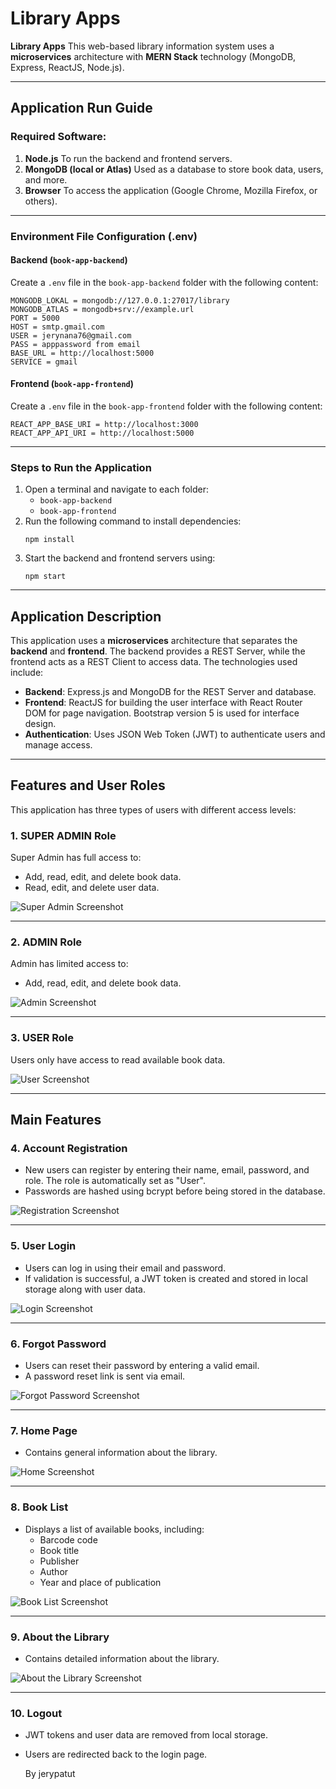 # Library Apps

**Library Apps**
This web-based library information system uses a **microservices** architecture with **MERN Stack** technology (MongoDB, Express, ReactJS, Node.js).

---

## **Application Run Guide**

### **Required Software:**

1. **Node.js**
   To run the backend and frontend servers.
2. **MongoDB (local or Atlas)**
   Used as a database to store book data, users, and more.
3. **Browser**
   To access the application (Google Chrome, Mozilla Firefox, or others).

---

### **Environment File Configuration (.env)**

#### **Backend (`book-app-backend`)**

Create a `.env` file in the `book-app-backend` folder with the following content:

```
MONGODB_LOKAL = mongodb://127.0.0.1:27017/library
MONGODB_ATLAS = mongodb+srv://example.url
PORT = 5000
HOST = smtp.gmail.com
USER = jerynana76@gmail.com
PASS = apppassword from email
BASE_URL = http://localhost:5000
SERVICE = gmail
```

#### **Frontend (`book-app-frontend`)**

Create a `.env` file in the `book-app-frontend` folder with the following content:

```
REACT_APP_BASE_URI = http://localhost:3000
REACT_APP_API_URI = http://localhost:5000
```

---

### **Steps to Run the Application**

1. Open a terminal and navigate to each folder:
   - `book-app-backend`
   - `book-app-frontend`
2. Run the following command to install dependencies:
   ```
   npm install
   ```
3. Start the backend and frontend servers using:
   ```
   npm start
   ```

---

## **Application Description**

This application uses a **microservices** architecture that separates the **backend** and **frontend**. The backend provides a REST Server, while the frontend acts as a REST Client to access data. The technologies used include:

- **Backend**: Express.js and MongoDB for the REST Server and database.
- **Frontend**: ReactJS for building the user interface with React Router DOM for page navigation. Bootstrap version 5 is used for interface design.
- **Authentication**: Uses JSON Web Token (JWT) to authenticate users and manage access.

---

## **Features and User Roles**

This application has three types of users with different access levels:

### **1. SUPER ADMIN Role**

Super Admin has full access to:

- Add, read, edit, and delete book data.
- Read, edit, and delete user data.

![Super Admin Screenshot](/screensut/ROLEUSERS.png)

---

### **2. ADMIN Role**

Admin has limited access to:

- Add, read, edit, and delete book data.

![Admin Screenshot](/screensut/roledua.png)

---

### **3. USER Role**

Users only have access to read available book data.

![User Screenshot](/screensut/role3.png)

---

## **Main Features**

### **4. Account Registration**

- New users can register by entering their name, email, password, and role. The role is automatically set as "User".
- Passwords are hashed using bcrypt before being stored in the database.

![Registration Screenshot](/screensut/REGISTER.png)

---

### **5. User Login**

- Users can log in using their email and password.
- If validation is successful, a JWT token is created and stored in local storage along with user data.

![Login Screenshot](/screensut/login.png)

---

### **6. Forgot Password**

- Users can reset their password by entering a valid email.
- A password reset link is sent via email.

![Forgot Password Screenshot](/screensut/LUPAPASSWORD.png)

---

### **7. Home Page**

- Contains general information about the library.

![Home Screenshot](/screensut/home.js.png)

---

### **8. Book List**

- Displays a list of available books, including:
  - Barcode code
  - Book title
  - Publisher
  - Author
  - Year and place of publication

![Book List Screenshot](/screensut/home.js.png)

---

### **9. About the Library**

- Contains detailed information about the library.

![About the Library Screenshot](/screensut/tetangperpustakaan.png)

---

### **10. Logout**

- JWT tokens and user data are removed from local storage.
- Users are redirected back to the login page.
  
  By jerypatut
